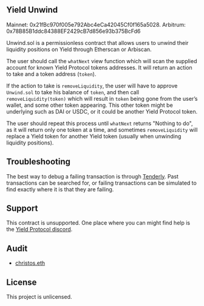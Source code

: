 ## Yield Unwind

Mainnet: 0x21fBc970f005e792Abc4eCa42045Cf0f165a5028.
Arbitrum: 0x78B85B1ddc84388EF2429cB7d856e93b375BcFd6

Unwind.sol is a permissionless contract that allows users to unwind their liquidity positions on Yield through Etherscan or Arbiscan.

The user should call the `whatNext` view function which will scan the supplied account for known Yield Protocol tokens addresses. It will return an action to take and a token address (`token`).

If the action to take is `removeLiquidity`, the user will have to approve `Unwind.sol` to take his balance of `token`, and then call `removeLiquidity(token)` which will result in `token` being gone from the user’s wallet, and some other token appearing. This other token might be underlying such as DAI or USDC, or it could be another Yield Protocol token.

The user should repeat this process until `whatNext` returns "Nothing to do", as it will return only one token at a time, and sometimes `removeLiquidity` will replace a Yield token for another Yield token (usually when unwinding liquidity positions).

## Troubleshooting
The best way to debug a failing transaction is through [Tenderly](https://tenderly.co). Past transactions can be searched for, or failing transactions can be simulated to find exactly where it is that they are failing.

## Support
This contract is unsupported. One place where you can might find help is the [Yield Protocol discord](https://discord.com/invite/JAFfDj5).

## Audit

- [christos.eth](https://github.com/christos-eth/Unwind-audit/issues/2)

## License

This project is unlicensed.

